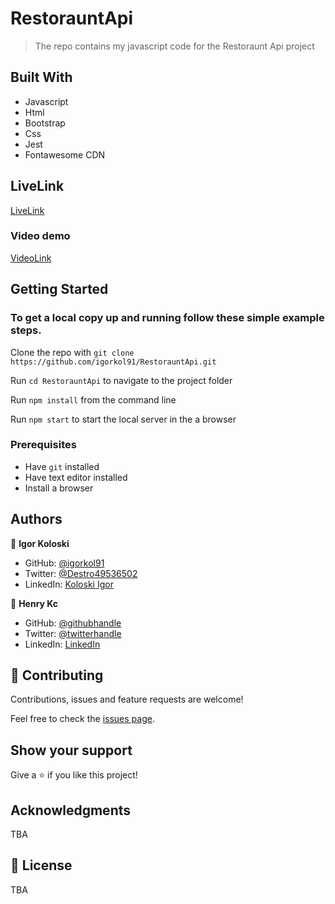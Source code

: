 # RestorauntApi

> The repo contains my javascript code for the Restoraunt Api project

## Built With

- Javascript
- Html
- Bootstrap
- Css
- Jest
- Fontawesome CDN

## LiveLink
[LiveLink](https://igorkol91.github.io/RestorauntApi/dist/)

### Video demo
[VideoLink](https://drive.google.com/file/d/1oHNiJyfbs9XOWjcOHDLC5r5jhKV5Bno-/view?usp=sharing)


## Getting Started


### To get a local copy up and running follow these simple example steps.

Clone the repo with `git clone https://github.com/igorkol91/RestorauntApi.git`

Run `cd RestorauntApi` to navigate to the project folder

Run `npm install` from the command line

Run `npm start` to start the local server in the a browser

### Prerequisites

- Have `git` installed
- Have text editor installed
- Install a browser

## Authors

👤 **Igor Koloski**  

- GitHub: [@igorkol91](https://github.com/igorkol91)
- Twitter: [@Destro49536502](https://twitter.com/Destro49536502)
- LinkedIn: [Koloski Igor](https://www.linkedin.com/in/igor-koloski-a754aa208/)


👤 **Henry Kc**

- GitHub: [@githubhandle](https://github.com/henrykc24)
- Twitter: [@twitterhandle](https://twitter.com/henrykc24)
- LinkedIn: [LinkedIn](https://linkedin.com/in/henry-kc)

## 🤝 Contributing

Contributions, issues and feature requests are welcome!

Feel free to check the [issues page](https://github.com/igorkol91/RestorauntApi/issues).

## Show your support

Give a ⭐️ if you like this project!

## Acknowledgments

TBA

## 📝 License

TBA